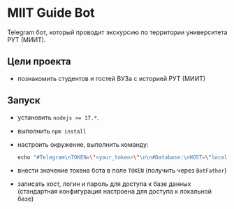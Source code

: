 # MIIT Guide Bot

Telegram бот, который проводит экскурсию по территории университета РУТ (МИИТ).

## Цели проекта
- познакомить студентов и гостей ВУЗа с историей РУТ (МИИТ)

## Запуск

- установить `nodejs >= 17.*`.
- выполнить `npm install`

- настроить окружение, выполнить команду:
  ```bash
  echo "#Telegram\nTOKEN=\"<your_token>\"\n\n#Database:\nHOST=\"localhost\"\nUSER=\"admin\"\nPASSWORD=\"admin\"" > .env
  ```
- внести значение токена бота в поле `TOKEN` (получить через `BotFather`)
- записать хост, логин и пароль для доступа к базе данных (стандартная конфигурация настроена для доступа к локальной базе)